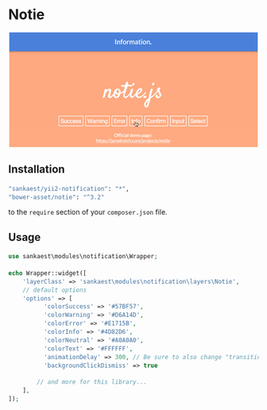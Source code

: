 # Notie
!["Notie"](img/notie.jpg)

Installation
--------

```bash
"sankaest/yii2-notification": "*",
"bower-asset/notie": "^3.2"
```

to the ```require``` section of your `composer.json` file.


Usage
-----

```php
use sankaest\modules\notification\Wrapper;

echo Wrapper::widget([
    'layerClass' => 'sankaest\modules\notification\layers\Notie',
    // default options
    'options' => [
          'colorSuccess' => '#57BF57',
          'colorWarning' => '#D6A14D',
          'colorError' => '#E1715B',
          'colorInfo' => '#4D82D6',
          'colorNeutral' => '#A0A0A0',
          'colorText' => '#FFFFFF',
          'animationDelay' => 300, // Be sure to also change "transition: all 0.3s ease" variable in .scss file
          'backgroundClickDismiss' => true

        // and more for this library...
    ],
]);

```
